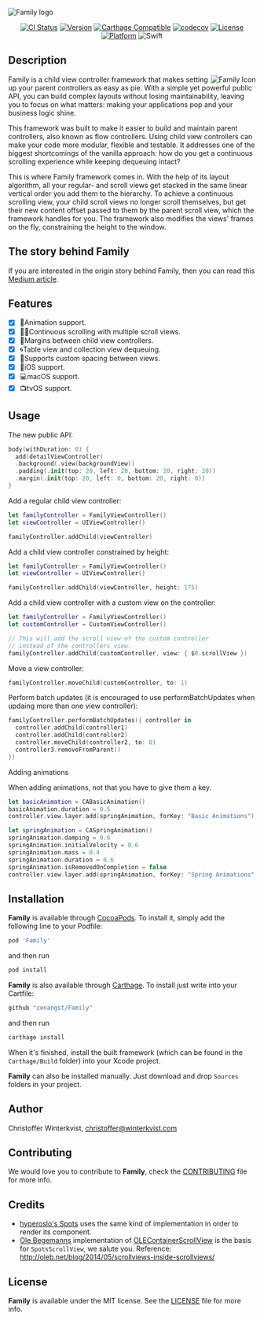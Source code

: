 ![Family logo](https://github.com/zenangst/Family/blob/master/Images/Family-header.png?raw=true)
<div align="center">

[![CI Status](https://travis-ci.org/zenangst/Family.svg?branch=master)](https://travis-ci.org/zenangst/Family)
[![Version](https://img.shields.io/cocoapods/v/Family.svg?style=flat)](http://cocoadocs.org/docsets/Family)
[![Carthage Compatible](https://img.shields.io/badge/Carthage-compatible-4BC51D.svg?style=flat)](https://github.com/Carthage/Carthage)
[![codecov](https://codecov.io/gh/zenangst/Family/branch/master/graph/badge.svg)](https://codecov.io/gh/zenangst/Family)
[![License](https://img.shields.io/cocoapods/l/Family.svg?style=flat)](http://cocoadocs.org/docsets/Family)
[![Platform](https://img.shields.io/cocoapods/p/Family.svg?style=flat)](http://cocoadocs.org/docsets/Family)
![Swift](https://img.shields.io/badge/%20in-swift%204.2-orange.svg)

</div>

## Description

<img src="https://github.com/zenangst/Family/blob/master/Images/Family-icon.png?raw=true" alt="Family Icon" align="right" />

Family is a child view controller framework that makes setting up your parent controllers as easy as pie.
With a simple yet powerful public API, you can build complex layouts without losing maintainability, leaving you to focus on what matters: making your applications pop and your business logic shine.

This framework was built to make it easier to build and maintain parent controllers, also known as flow controllers. Using child view controllers can make your code more modular, flexible and testable. It addresses one of the biggest shortcomings of the vanilla approach: how do you get a continuous scrolling experience while keeping dequeuing intact?

This is where Family framework comes in. With the help of its layout algorithm, all your regular- and scroll views get stacked in the same linear vertical order you add them to the hierarchy. To achieve a continuous scrolling view, your child scroll views no longer scroll themselves, but get their new content offset passed to them by the parent scroll view, which the framework handles for you. The framework also modifies the views' frames on the fly, constraining the height to the window.

## The story behind Family
If you are interested in the origin story behind Family, then you can read this [Medium article](https://medium.com/hyperoslo/why-i-wrote-family-framework-d1c3cb062c85).

## Features

- [x] 🍩Animation support.
- [x] 🤳🏻Continuous scrolling with multiple scroll views.
- [x] 📏Margins between child view controllers.
- [x] 🌀Table view and collection view dequeuing.
- [x] 🍭Supports custom spacing between views.
- [x] 📱iOS support.
- [x] 💻macOS support.
- [x] 📺tvOS support.

## Usage

The new public API:

```swift
body(withDuration: 0) {
  add(detailViewController)
  .background(.view(backgroundView))
  .padding(.init(top: 20, left: 20, bottom: 20, right: 20))
  .margin(.init(top: 20, left: 0, bottom: 20, right: 0))
}
```

Add a regular child view controller:

```swift
let familyController = FamilyViewController()
let viewController = UIViewController()

familyController.addChild(viewController)
```

Add a child view controller constrained by height:

```swift
let familyController = FamilyViewController()
let viewController = UIViewController()

familyController.addChild(viewController, height: 175)
```

Add a child view controller with a custom view on the controller:

```swift
let familyController = FamilyViewController()
let customController = CustomViewController()

// This will add the scroll view of the custom controller
// instead of the controllers view.
familyController.addChild(customController, view: { $0.scrollView })
```

Move a view controller:

```swift
familyController.moveChild(customController, to: 1)
```

Perform batch updates (it is encouraged to use performBatchUpdates when updaing more than one view controller):

```swift
familyController.performBatchUpdates({ controller in
  controller.addChild(controller1)
  controller.addChild(controller2)
  controller.moveChild(controller2, to: 0)
  controller3.removeFromParent()
})
```

Adding animations

When adding animations, not that you have to give them a key.
```swift
let basicAnimation = CABasicAnimation()
basicAnimation.duration = 0.5
controller.view.layer.add(springAnimation, forKey: "Basic Animations")

let springAnimation = CASpringAnimation()
springAnimation.damping = 0.6
springAnimation.initialVelocity = 0.6
springAnimation.mass = 0.4
springAnimation.duration = 0.6
springAnimation.isRemovedOnCompletion = false
controller.view.layer.add(springAnimation, forKey: "Spring Animations")
```


## Installation

**Family** is available through [CocoaPods](http://cocoapods.org). To install
it, simply add the following line to your Podfile:

```ruby
pod 'Family'
```

and then run
```sh
pod install
```

**Family** is also available through [Carthage](https://github.com/Carthage/Carthage).
To install just write into your Cartfile:

```ruby
github "zenangst/Family"
```

and then run
```sh
carthage install
```

When it's finished, install the built framework (which can be found in the `Carthage/Build` folder) into your Xcode project.

**Family** can also be installed manually. Just download and drop `Sources` folders in your project.

## Author

Christoffer Winterkvist, christoffer@winterkvist.com

## Contributing

We would love you to contribute to **Family**, check the [CONTRIBUTING](https://github.com/zenangst/Family/blob/master/CONTRIBUTING.md) file for more info.

## Credits

- [hyperoslo's Spots](https://github.com/hyperoslo/Spots) uses the same kind of implementation in order to render its component.
- [Ole Begemanns](https://github.com/ole/) implementation of [OLEContainerScrollView](https://github.com/ole/OLEContainerScrollView) is the basis for `SpotsScrollView`, we salute you.
Reference: http://oleb.net/blog/2014/05/scrollviews-inside-scrollviews/

## License

**Family** is available under the MIT license. See the [LICENSE](https://github.com/zenangst/Family/blob/master/LICENSE.md) file for more info.
